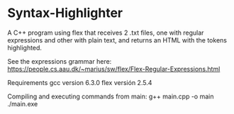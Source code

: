 # Syntax-Highlighter
A C++ program using flex that receives 2 .txt files, one with regular expressions and other with plain text, and returns an HTML with the tokens highlighted.

See the expressions grammar here:
  https://people.cs.aau.dk/~marius/sw/flex/Flex-Regular-Expressions.html
  
Requirements
    gcc version 6.3.0
    flex versión 2.5.4

Compiling and executing commands from main:
    g++ main.cpp -o main
    ./main.exe
